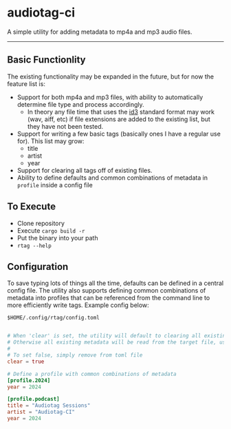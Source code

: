 # audiotag-ci
A simple utility for adding metadata to mp4a and mp3 audio files.

---

## Basic Functionlity
The existing functionality may be expanded in the future, but for now the feature list is:
- Support for both mp4a and mp3 files, with ability to automatically determine file type and process accordingly.
  - In theory any file time that uses the [id3](https://id3.org/Home) standard format may work (wav, aiff, etc) if file extensions are added to the existing list, but they have not been tested.
- Support for writing a few basic tags (basically ones I have a regular use for). This list may grow:
  - title
  - artist
  - year
- Support for clearing all tags off of existing files.
- Ability to define defaults and common combinations of metadata in `profile` inside a config file

## To Execute
- Clone repository
- Execute `cargo build -r`
- Put the binary into your path
- `rtag --help`

## Configuration
To save typing lots of things all the time, defaults can be defined in a central config file. The utility also supports defining common combinations of metadata into profiles that can be referenced from the command line to more
efficiently write tags. Example config below:

`$HOME/.config/rtag/config.toml`
```toml

# When 'clear' is set, the utility will default to clearing all existing metadata before writing new
# Otherwise all existing metadata will be read from the target file, user edits made, and then everthing written back
#
# To set false, simply remove from toml file
clear = true

# Define a profile with common combinations of metadata
[profile.2024]
year = 2024

[profile.podcast]
title = "Audiotag Sessions"
artist = "Audiotag-CI"
year = 2024
```
